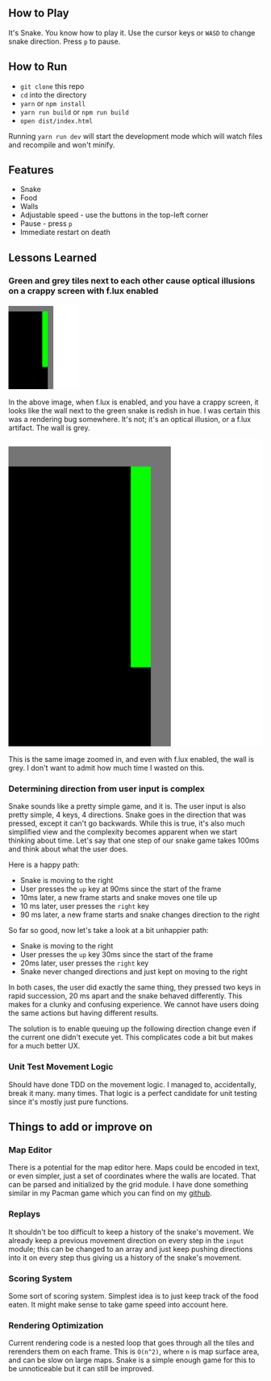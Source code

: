 ## How to Play

It's Snake. You know how to play it. Use the cursor keys or `WASD` to change snake direction. Press `p` to pause.

## How to Run

- `git clone` this repo
- `cd` into the directory
- `yarn` or `npm install`
- `yarn run build` or `npm run build`
- `open dist/index.html`

Running `yarn run dev` will start the development mode which will watch files and recompile and won't minify.

## Features

- Snake
- Food
- Walls
- Adjustable speed - use the buttons in the top-left corner
- Pause - press `p`
- Immediate restart on death

## Lessons Learned

### Green and grey tiles next to each other cause optical illusions on a crappy screen with f.lux enabled

![green and grey optical illusion](docs/optical_illusion.png)

In the above image, when f.lux is enabled, and you have a crappy screen, it looks like the wall next to the green snake is redish in hue. I was certain this was a rendering bug somewhere. It's not; it's an optical illusion, or a f.lux artifact. The wall is grey.

![green and grey optical illusion](docs/optical_illusion_zoomed_in.png)

This is the same image zoomed in, and even with f.lux enabled, the wall is grey. I don't want to admit how much time I wasted on this.

### Determining direction from user input is complex

Snake sounds like a pretty simple game, and it is. The user input is also pretty simple, 4 keys, 4 directions. Snake goes in the direction that was pressed, except it can't go backwards.
While this is true, it's also much simplified view and the complexity becomes apparent when we start thinking about time.
Let's say that one step of our snake game takes 100ms and think about what the user does.

Here is a happy path:
- Snake is moving to the right
- User presses the `up` key at 90ms since the start of the frame
- 10ms later, a new frame starts and snake moves one tile up
- 10 ms later, user presses the `right` key
- 90 ms later, a new frame starts and snake changes direction to the right

So far so good, now let's take a look at a bit unhappier path:
- Snake is moving to the right
- User presses the `up` key 30ms since the start of the frame
- 20ms later, user presses the `right` key
- Snake never changed directions and just kept on moving to the right

In both cases, the user did exactly the same thing, they pressed two keys in rapid succession, 20 ms apart and the snake behaved differently. This makes for a clunky and confusing experience. We cannot have users doing the same actions but having different results.

The solution is to enable queuing up the following direction change even if the current one didn't execute yet. This complicates code a bit but makes for a much better UX.

### Unit Test Movement Logic

Should have done TDD on the movement logic. I managed to, accidentally, break it many. many times. That logic is a perfect candidate for unit testing since it's mostly just pure functions.

## Things to add or improve on

### Map Editor

There is a potential for the map editor here. Maps could be encoded in text, or even simpler, just a set of coordinates where the walls are located. That can be parsed and initialized by the grid module.
I have done something similar in my Pacman game which you can find on my [github](https://github.com/tomca32/).

### Replays

It shouldn't be too difficult to keep a history of the snake's movement. We already keep a previous movement direction on every step in the `input` module; this can be changed to an array and just keep pushing directions into it on every step thus giving us a history of the snake's movement.

### Scoring System

Some sort of scoring system. Simplest idea is to just keep track of the food eaten. It might make sense to take game speed into account here.

### Rendering Optimization

Current rendering code is a nested loop that goes through all the tiles and rerenders them on each frame. This is `O(n^2)`, where `n` is map surface area, and can be slow on large maps. Snake is a simple enough game for this to be unnoticeable but it can still be improved.
